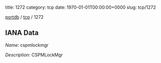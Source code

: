 title: 1272
category: tcp
date: 1970-01-01T00:00:00+0000
slug: tcp/1272

[portdb](/) / [tcp](/category/tcp.html) / 1272


## IANA Data

_Name:_ cspmlockmgr

_Description:_ CSPMLockMgr

